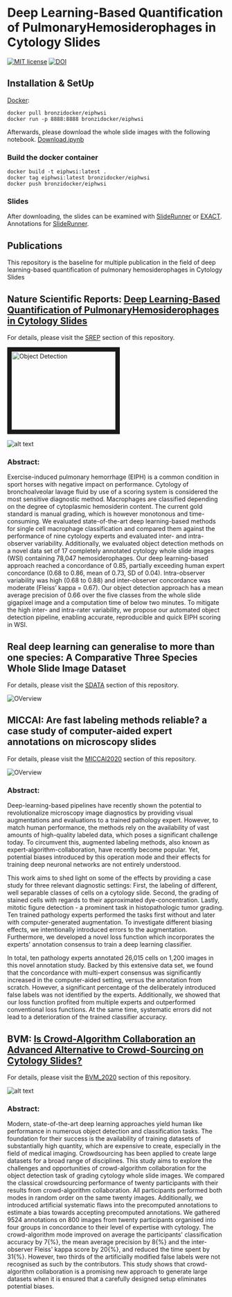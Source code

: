 # Deep Learning-Based Quantification of PulmonaryHemosiderophages in Cytology Slides

[![MIT license](https://img.shields.io/badge/License-MIT-blue.svg)](https://lbesson.mit-license.org/)
[![DOI](https://zenodo.org/badge/doi/10.5281/zenodo.5722932.svg)](https://zenodo.org/record/5722932#.YZ3uyGDMJaQ)

## Installation & SetUp


[Docker](https://hub.docker.com/r/bronzidocker/eiphwsi):
```docker
docker pull bronzidocker/eiphwsi
docker run -p 8888:8888 bronzidocker/eiphwsi
```

Afterwards, please download the whole slide images with the following notebook. [Download.ipynb](SDATA/Download.ipynb)


### Build the docker container

```docker
docker build -t eiphwsi:latest .
docker tag eiphwsi:latest bronzidocker/eiphwsi
docker push bronzidocker/eiphwsi
```


### Slides

After downloading, the slides can be examined with [SlideRunner](https://github.com/DeepPathology/SlideRunner) or [EXACT](https://github.com/ChristianMarzahl/Exact). Annotations for [SlideRunner](Slides/SDATA_Final_Annotations.sqlite).


## Publications

This repository is the baseline for multiple publication in the field of deep learning-based quantification of pulmonary hemosiderophages in Cytology Slides

## Nature Scientific Reports: [Deep Learning-Based Quantification of PulmonaryHemosiderophages in Cytology Slides](https://www.nature.com/articles/s41598-020-65958-2)

For details, please visit the [SREP](SREP) section of this repository.

<a href="http://www.youtube.com/watch?feature=player_embedded&v=6azMAYpsyRw" target="_blank"><img src="http://img.youtube.com/vi/6azMAYpsyRw/0.jpg" 
alt="Object Detection" width="240" height="180" border="10" /></a>

![alt text](ReadmeImages/Cells1.png "object detection results.")

### Abstract:
Exercise-induced pulmonary hemorrhage (EIPH) is a common condition in sport horses with negative impact on performance. Cytology of bronchoalveolar lavage fluid by use of a scoring system is considered the most sensitive diagnostic method. Macrophages are classified depending on the degree of cytoplasmic hemosiderin content. The current gold standard is manual grading, which is however monotonous and time-consuming. We evaluated state-of-the-art deep learning-based methods for single cell macrophage classification and compared them against the performance of nine cytology experts and evaluated inter- and intra-observer variability. Additionally, we evaluated object detection methods on a novel data set of 17 completely annotated cytology whole slide images (WSI) containing 78,047 hemosiderophages. Our deep learning-based approach reached a concordance of 0.85, partially exceeding human expert concordance (0.68 to 0.86, mean of 0.73, SD of 0.04). Intra-observer variability was high (0.68 to 0.88) and inter-observer concordance was moderate (Fleiss’ kappa = 0.67). Our object detection approach has a mean average precision of 0.66 over the five classes from the whole slide gigapixel image and a computation time of below two minutes. To mitigate the high inter- and intra-rater variability, we propose our automated object detection pipeline, enabling accurate, reproducible and quick EIPH scoring in WSI.

## Real deep learning can generalise to more than one species: A Comparative Three Species Whole Slide Image Dataset


For details, please visit the [SDATA](SDATA) section of this repository.

![OVerview](SDATA/Paper/Overview.svg)

## MICCAI: Are fast labeling methods reliable? a case study of computer-aided expert annotations on microscopy slides

For details, please visit the [MICCAI2020](MICCAI2020) section of this repository.


![OVerview](MICCAI2020/GT_Images/20Area_Algo.png)

### Abstract:
Deep-learning-based pipelines have recently shown the potential to revolutionalize microscopy image diagnostics by providing visual augmentations and evaluations to a trained pathology expert. However, to match human performance, the methods rely on the availability of vast amounts of high-quality labeled data, which poses a significant challenge today. To circumvent this, augmented labeling methods, also known as expert-algorithm-collaboration, have recently become popular. Yet, potential biases introduced by this operation mode and their effects for training deep neuronal networks are not entirely understood. 

This work aims to shed light on some of the effects by providing a case study for three relevant diagnostic settings: First, the labeling of different, well separable classes of cells on a cytology slide. Second, the grading of stained cells with regards to their approximated dye-concentration. Lastly, mitotic figure detection - a prominent task in histopathologic tumor grading. Ten trained pathology experts performed the tasks first  without and later with computer-generated augmentation. To investigate different biasing effects, we intentionally introduced errors to the augmentation. Furthermore, we developed a novel loss function which incorporates the experts' annotation consensus to train a deep learning classifier.


In total, ten pathology experts annotated 26,015 cells on 1,200 images in this novel annotation study. Backed by this extensive data set, we found that the concordance with multi-expert consensus was significantly increased in the computer-aided setting, versus the annotation from scratch. However, a significant percentage of the deliberately introduced false labels was not identified by the experts. Additionally, we showed that our loss function profited from multiple experts and outperformed conventional loss functions. At the same time, systematic errors did not lead to a deterioration of the trained classifier accuracy.

## BVM: [Is Crowd-Algorithm Collaboration an Advanced Alternative to Crowd-Sourcing on Cytology Slides?](https://link.springer.com/chapter/10.1007/978-3-658-29267-6_5)

For details, please visit the [BVM_2020](BVM_2020) section of this repository.

![alt text](ReadmeImages/BVM2020.png "Crow-Algorithm collaborration.")

### Abstract:
Modern, state-of-the-art deep learning approaches yield human like performance in numerous object detection and classification tasks. The foundation for their success is the availability of training datasets of substantially high quantity, which are expensive to create, especially in the field of medical imaging. Crowdsourcing has been applied to create large datasets for a broad range of disciplines. This study aims to explore the challenges and opportunities of crowd-algorithm collaboration for the object detection task of grading cytology whole slide images. We compared the classical crowdsourcing performance of twenty participants with their results from crowd-algorithm collaboration. All participants performed both modes in random order on the same twenty images. Additionally, we introduced artificial systematic flaws into the precomputed annotations to estimate a bias towards accepting precomputed annotations. We gathered 9524 annotations on 800 images from twenty participants organised into four groups in concordance to their level of expertise with cytology. The crowd-algorithm mode improved on average the participants' classification accuracy by 7{\%}, the mean average precision by 8{\%} and the inter-observer Fleiss' kappa score by 20{\%}, and reduced the time spent by 31{\%}. However, two thirds of the artificially modified false labels were not recognised as such by the contributors. This study shows that crowd-algorithm collaboration is a promising new approach to generate large datasets when it is ensured that a carefully designed setup eliminates potential biases.
